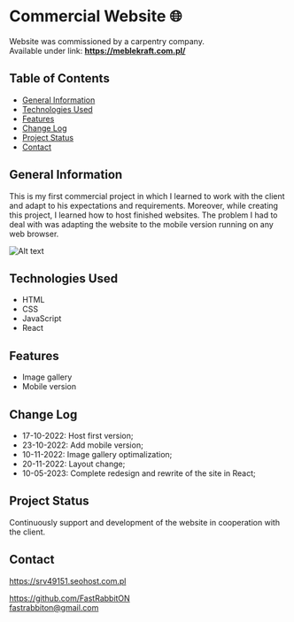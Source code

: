 # Commercial Website 🌐 
Website was commissioned by a carpentry company. \
Available under link:   **https://meblekraft.com.pl/**

## Table of Contents

* [General Information](#general-information)
* [Technologies Used](#technologies-used)
* [Features](#features)
* [Change Log](#change-log)
* [Project Status](#project-status)
* [Contact](#contact)

## General Information
This is my first commercial project in which I learned to work with the client and adapt to his expectations and requirements. Moreover, while creating this project, I learned how to host finished websites. The problem I had to deal with was adapting the website to the mobile version running on any web browser.

![Alt text](https://github.com/FastRabbitON/FastRabbitON/blob/main/GifKraft.gif)

## Technologies Used
- HTML
- CSS
- JavaScript
- React

## Features
- Image gallery
- Mobile version

## Change Log
- 17-10-2022: Host first version;
- 23-10-2022: Add mobile version;
- 10-11-2022: Image gallery optimalization;
- 20-11-2022: Layout change;
- 10-05-2023: Complete redesign and rewrite of the site in React;

## Project Status
Continuously support and development of the website in cooperation with the client.

## Contact
https://srv49151.seohost.com.pl

https://github.com/FastRabbitON \
fastrabbiton@gmail.com


